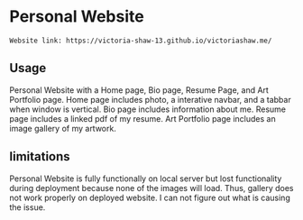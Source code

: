 # Personal Website
    Website link: https://victoria-shaw-13.github.io/victoriashaw.me/
## Usage 
 Personal Website with a Home page, Bio page, Resume Page, and Art Portfolio page. 
 Home page includes photo, a interative navbar, and a tabbar when window is vertical. 
 Bio page includes information about me. 
 Resume page includes a linked pdf of my resume.
 Art Portfolio page includes an image gallery of my artwork. 

 ## limitations 
 Personal Website is fully functionally on local server but lost functionality during deployment because none of the images will load. Thus, gallery does not work properly on deployed website. I can not figure out what is causing the issue. 
